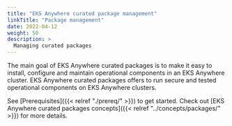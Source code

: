 ```yaml
---
title: "EKS Anywhere curated package management"
linkTitle: "Package management"
date: 2022-04-12
weight: 50
description: >
  Managing curated packages
---
```


The main goal of EKS Anywhere curated packages is to make it easy to install, configure and maintain operational components in an EKS Anywhere cluster. EKS Anywhere curated packages offers to run secure and tested operational components on EKS Anywhere clusters.

See [Prerequisites]({{< relref "./prereq/" >}}) to get started.
Check out [EKS Anywhere curated packages concepts]({{< relref "../concepts/packages/" >}}) for more details.

